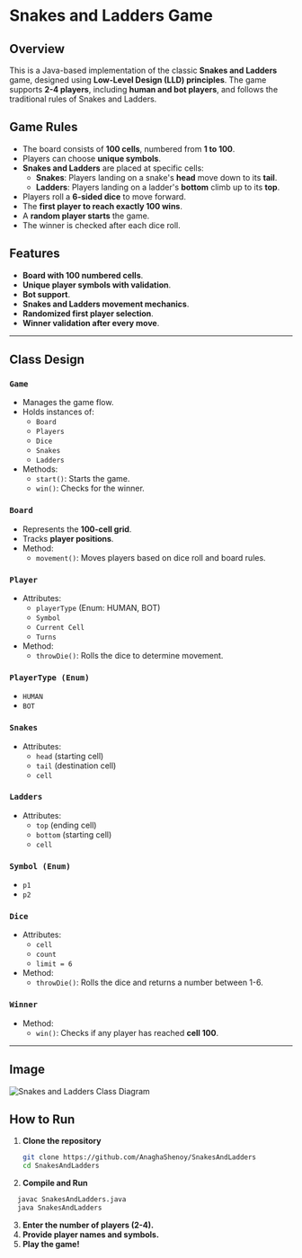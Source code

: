 # Snakes and Ladders Game

## Overview
This is a Java-based implementation of the classic **Snakes and Ladders** game, designed using **Low-Level Design (LLD) principles**. The game supports **2-4 players**, including **human and bot players**, and follows the traditional rules of Snakes and Ladders.

## Game Rules
- The board consists of **100 cells**, numbered from **1 to 100**.
- Players can choose **unique symbols**.
- **Snakes and Ladders** are placed at specific cells:
  - **Snakes**: Players landing on a snake's **head** move down to its **tail**.
  - **Ladders**: Players landing on a ladder's **bottom** climb up to its **top**.
- Players roll a **6-sided dice** to move forward.
- The **first player to reach exactly 100 wins**.
- A **random player starts** the game.
- The winner is checked after each dice roll.

## Features
- **Board with 100 numbered cells**.
- **Unique player symbols with validation**.
- **Bot support**.
- **Snakes and Ladders movement mechanics**.
- **Randomized first player selection**.
- **Winner validation after every move**.

---

## Class Design

### `Game`
- Manages the game flow.
- Holds instances of:
  - `Board`
  - `Players`
  - `Dice`
  - `Snakes`
  - `Ladders`
- Methods:
  - `start()`: Starts the game.
  - `win()`: Checks for the winner.

### `Board`
- Represents the **100-cell grid**.
- Tracks **player positions**.
- Method:
  - `movement()`: Moves players based on dice roll and board rules.

### `Player`
- Attributes:
  - `playerType` (Enum: HUMAN, BOT)
  - `Symbol`
  - `Current Cell`
  - `Turns`
- Method:
  - `throwDie()`: Rolls the dice to determine movement.

### `PlayerType (Enum)`
- `HUMAN`
- `BOT`

### `Snakes`
- Attributes:
  - `head` (starting cell)
  - `tail` (destination cell)
  - `cell`

### `Ladders`
- Attributes:
  - `top` (ending cell)
  - `bottom` (starting cell)
  - `cell`

### `Symbol (Enum)`
- `p1`
- `p2`

### `Dice`
- Attributes:
  - `cell`
  - `count`
  - `limit = 6`
- Method:
  - `throwDie()`: Rolls the dice and returns a number between 1-6.

### `Winner`
- Method:
  - `win()`: Checks if any player has reached **cell 100**.

---

## Image

![Snakes and Ladders Class Diagram]([Snakes&Ladders_ClassDiagram.png](https://github.com/AnaghaShenoy/SnakesAndLadders/blob/main/Snakes%26Ladders_ClassDiagram.png))


## How to Run
1. **Clone the repository**
   ```sh
   git clone https://github.com/AnaghaShenoy/SnakesAndLadders
   cd SnakesAndLadders
   ```
2. **Compile and Run**
```sh
  javac SnakesAndLadders.java
  java SnakesAndLadders
```
3. **Enter the number of players (2-4).**
4. **Provide player names and symbols.**
5. **Play the game!**

